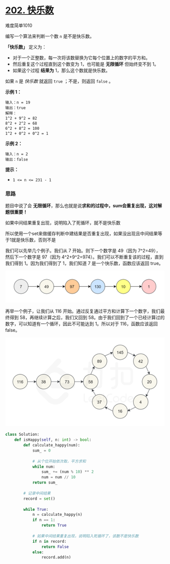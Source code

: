 # [202. 快乐数](https://leetcode.cn/problems/happy-number/)

难度简单1010

编写一个算法来判断一个数 `n` 是不是快乐数。

**「快乐数」** 定义为：

- 对于一个正整数，每一次将该数替换为它每个位置上的数字的平方和。
- 然后重复这个过程直到这个数变为 1，也可能是 **无限循环** 但始终变不到 1。
- 如果这个过程 **结果为** 1，那么这个数就是快乐数。

如果 `n` 是 *快乐数* 就返回 `true` ；不是，则返回 `false` 。

 

**示例 1：**

```
输入：n = 19
输出：true
解释：
1^2 + 9^2 = 82
8^2 + 2^2 = 68
6^2 + 8^2 = 100
1^2 + 0^2 + 0^2 = 1
```

**示例 2：**

```
输入：n = 2
输出：false
```

 

**提示：**

- `1 <= n <= 231 - 1`





### 思路

题目中说了会 **无限循环**，那么也就是说**求和的过程中，sum会重复出现，这对解题很重要！**

如果中间结果重复出现，说明陷入了死循环，就不是快乐数

所以使用一个set来做缓存判断中建结果是否重复出现，如果没出现且中间结果等于1就是快乐数，否则不是

我们可以先举几个例子。我们从 7 开始。则下一个数字是 49（因为 7^2=49），然后下一个数字是 97（因为 4^2+9^2=974）。我们可以不断重复该的过程，直到我们得到 1。因为我们得到了 1，我们知道 7 是一个快乐数，函数应该返回 true。

![](https://raw.githubusercontent.com/affectalways/Flee-as-a-bird-to-your-mountain/main/img/202_fig1.png)



再举一个例子，让我们从 116 开始。通过反复通过平方和计算下一个数字，我们最终得到 58，再继续计算之后，我们又回到 58。由于我们回到了一个已经计算过的数字，可以知道有一个循环，因此不可能达到 1。所以对于 116，函数应该返回 false。

![](https://raw.githubusercontent.com/affectalways/Flee-as-a-bird-to-your-mountain/main/img/202_fig2.png)



```python
class Solution:
    def isHappy(self, n: int) -> bool:
        def calculate_happy(num):
            sum_ = 0
            
            # 从个位开始依次取，平方求和
            while num:
                sum_ += (num % 10) ** 2
                num = num // 10
            return sum_

        # 记录中间结果
        record = set()

        while True:
            n = calculate_happy(n)
            if n == 1:
                return True
            
            # 如果中间结果重复出现，说明陷入死循环了，该数不是快乐数
            if n in record:
                return False
            else:
                record.add(n)

```


